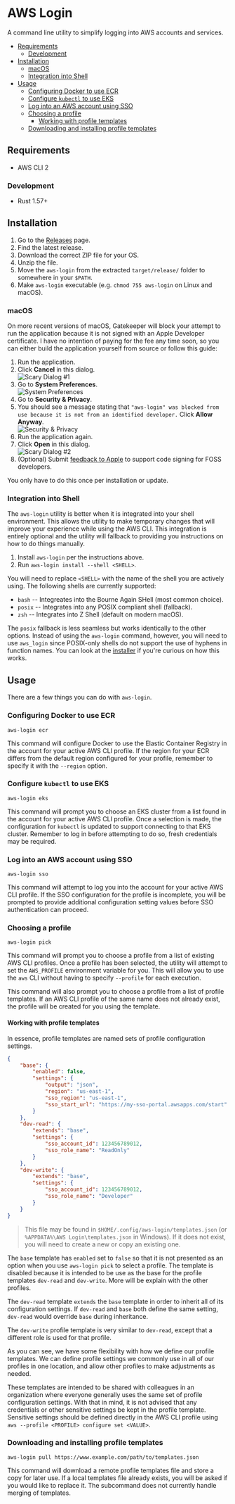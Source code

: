 AWS Login
=========

A command line utility to simplify logging into AWS accounts and services.

- [Requirements](#requirements)
    - [Development](#development)
- [Installation](#installation)
    - [macOS](#macos)
    - [Integration into Shell](#integration-into-shell)
- [Usage](#usage)
    - [Configuring Docker to use ECR](#configuring-docker-to-use-ecr)
    - [Configure `kubectl` to use EKS](#configure-kubectl-to-use-eks)
    - [Log into an AWS account using SSO](#log-into-an-aws-account-using-sso)
    - [Choosing a profile](#choosing-a-profile)
        - [Working with profile templates](#working-with-profile-templates)
    - [Downloading and installing profile templates](#downloading-and-installing-profile-templates)

Requirements
------------

- AWS CLI 2

### Development

- Rust 1.57+

Installation
------------

1. Go to the [Releases] page.
2. Find the latest release.
3. Download the correct ZIP file for your OS.
4. Unzip the file.
5. Move the `aws-login` from the extracted `target/release/` folder to somewhere in your `$PATH`.
6. Make `aws-login` executable (e.g. `chmod 755 aws-login` on Linux and macOS).

### macOS

On more recent versions of macOS, Gatekeeper will block your attempt to run the application because it is not signed with an Apple Developer certificate. I have no intention of paying for the fee any time soon, so you can either build the application yourself from source or follow this guide:

1. Run the application.
2. Click **Cancel** in this dialog.<br/>![Scary Dialog #1](assets/1.png)
3. Go to **System Preferences**.<br/>![System Preferences](assets/2.png)
4. Go to **Security & Privacy**.
5. You should see a message stating that `"aws-login" was blocked from use because it is not from an identified developer.` Click **Allow Anyway**.<br/>![Security & Privacy](assets/3.png)
5. Run the application again.
6. Click **Open** in this dialog.<br/>![Scary Dialog #2](assets/4.png)
7. (Optional) Submit [feedback to Apple] to support code signing for FOSS developers.

You only have to do this once per installation or update.

[Releases]: https://github.com/kherge/rs.aws-login/releases/latest
[feedback to Apple]: https://www.apple.com/feedback/macos.html

### Integration into Shell

The `aws-login` utility is better when it is integrated into your shell environment. This allows the utility to make temporary changes that will improve your experience while using the AWS CLI. This integration is entirely optional and the utility will fallback to providing you instructions on how to do things manually.

1. Install `aws-login` per the instructions above.
2. Run `aws-login install --shell <SHELL>`.

You will need to replace `<SHELL>` with the name of the shell you are actively using. The following shells are currently supported:

- `bash` -- Integreates into the Bourne Again SHell (most common choice).
- `posix` -- Integrates into any POSIX compliant shell (fallback).
- `zsh` -- Integrates into Z Shell (default on modern macOS).

The `posix` fallback is less seamless but works identically to the other options. Instead of using the `aws-login` command, however, you will need to use `aws_login` since POSIX-only shells do not support the use of hyphens in function names. You can look at the [installer] if you're curious on how this works.

[installer]: src/app/subcommand/install/installer.rs

Usage
-----

There are a few things you can do with `aws-login`.

### Configuring Docker to use ECR

    aws-login ecr

This command will configure Docker to use the Elastic Container Registry in the account for your active AWS CLI profile. If the region for your ECR differs from the default region configured for your profile, remember to specify it with the `--region` option.

### Configure `kubectl` to use EKS

    aws-login eks

This command will prompt you to choose an EKS cluster from a list found in the account for your active AWS CLI profile. Once a selection is made, the configuration for `kubectl` is updated to support connecting to that EKS cluster. Remember to log in before attempting to do so, fresh credentials may be required.

### Log into an AWS account using SSO

    aws-login sso

This command will attempt to log you into the account for your active AWS CLI profile. If the SSO configuration for the profile is incomplete, you will be prompted to provide additional configuration setting values before SSO authentication can proceed.

### Choosing a profile

    aws-login pick

This command will prompt you to choose a profile from a list of existing AWS CLI profiles. Once a profile has been selected, the utility will attempt to set the `AWS_PROFILE` environment variable for you. This will allow you to use the `aws` CLI without having to specify `--profile` for each execution.

This command will also prompt you to choose a profile from a list of profile templates. If an AWS CLI profile of the same name does not already exist, the profile will be created for you using the template.

#### Working with profile templates

In essence, profile templates are named sets of profile configuration settings.

```json
{
    "base": {
        "enabled": false,
        "settings": {
            "output": "json",
            "region": "us-east-1",
            "sso_region": "us-east-1",
            "sso_start_url": "https://my-sso-portal.awsapps.com/start"
        }
    },
    "dev-read": {
        "extends": "base",
        "settings": {
            "sso_account_id": 123456789012,
            "sso_role_name": "ReadOnly"
        }
    },
    "dev-write": {
        "extends": "base",
        "settings": {
            "sso_account_id": 123456789012,
            "sso_role_name": "Developer"
        }
    }
}
```

> This file may be found in `$HOME/.config/aws-login/templates.json` (or `%APPDATA%\AWS Login\templates.json` in Windows). If it does not exist, you will need to create a new or copy an existing one.

The `base` template has `enabled` set to `false` so that it is not presented as an option when you use `aws-login pick` to select a profile. The template is disabled because it is intended to be use as the base for the profile templates `dev-read` and `dev-write`. More will be explain with the other profiles.

The `dev-read` template `extends` the `base` template in order to inherit all of its configuration settings. If `dev-read` and `base` both define the same setting, `dev-read` would override `base` during inheritance.

The `dev-write` profile template is very similar to `dev-read`, except that a different role is used for that profile.

As you can see, we have some flexibility with how we define our profile templates. We can define profile settings we commonly use in all of our profiles in one location, and allow other profiles to make adjustments as needed.

These templates are intended to be shared with colleagues in an organization where everyone generally uses the same set of profile configuration settings. With that in mind, it is not advised that any credentials or other sensitive settings be kept in the profile template. Sensitive settings should be defined directly in the AWS CLI profile using `aws --profile <PROFILE> configure set <VALUE>`.

### Downloading and installing profile templates

    aws-login pull https://www.example.com/path/to/templates.json

This command will download a remote profile templates file and store a copy for later use. If a local templates file already exists, you will be asked if you would like to replace it. The subcommand does not currently handle merging of templates.
